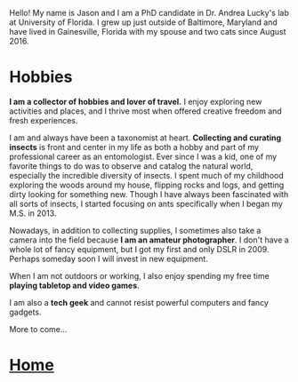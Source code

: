 Hello! My name is Jason and I am a PhD candidate in Dr. Andrea Lucky's lab at University of Florida. I grew up just outside of Baltimore, Maryland and have lived in Gainesville, Florida with my spouse and two cats since August 2016.

# Hobbies

**I am a collector of hobbies and lover of travel.** I enjoy exploring new activities and places, and I thrive most when offered creative freedom and fresh experiences.

I am and always have been a taxonomist at heart. **Collecting and curating insects** is front and center in my life as both a hobby and part of my professional career as an entomologist. Ever since I was a kid, one of my favorite things to do was to observe and catalog the natural world, especially the incredible diversity of insects. I spent much of my childhood exploring the woods around my house, flipping rocks and logs, and getting dirty looking for something new. Though I have always been fascinated with all sorts of insects, I started focusing on ants specifically when I began my M.S. in 2013.

Nowadays, in addition to collecting supplies, I sometimes also take a camera into the field because **I am an amateur photographer**. I don't have a whole lot of fancy equipment, but I got my first and only DSLR in 2009. Perhaps someday soon I will invest in new equipment.

When I am not outdoors or working, I also enjoy spending my free time **playing tabletop and video games**. 

I am also a **tech geek** and cannot resist powerful computers and fancy gadgets.

More to come...

# [Home](https://jlwilliants.github.io/)
